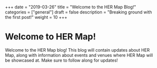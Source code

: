 +++
date = "2019-03-26"
title = "Welcome to the HER Map Blog!"
categories = ["general"]
draft = false
description = "Breaking ground with the first post!"
weight = 10
+++

# Welcome to HER Map!

Welcome to the HER Map blog! This blog will contain updates about HER Map, along with information about events and venues where HER Map will be showcased at. Make sure to follow along for updates! 